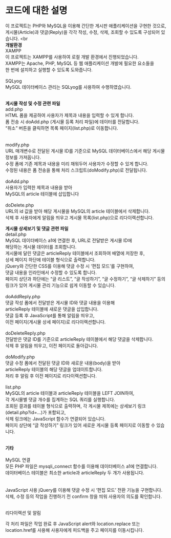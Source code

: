 # 코드에 대한 설명
이 프로젝트는 PHP와 MySQL을 이용해 간단한 게시판 애플리케이션을 구현한 것으로,<br> 
게시물(Article)과 댓글(Reply)을 각각 작성, 수정, 삭제, 조회할 수 있도록 구성되어 있습니다.
<br<br>
**개발환경**
<br>
XAMPP<br>
이 프로젝트는 XAMPP를 사용하여 로컬 개발 환경에서 진행되었습니다.<br>
XAMPP는 Apache, PHP, MySQL 등 웹 애플리케이션 개발에 필요한 요소들을 <br>
한 번에 설치하고 실행할 수 있도록 도와줍니다.<br>
<br>
SQLyog<br>
MySQL 데이터베이스 관리는 SQLyog를 사용하여 수행하였습니다.<br><br>

**게시물 작성 및 수정 관련 파일**<br>
add.php<br>
HTML 폼을 제공하여 사용자가 제목과 내용을 입력할 수 있게 합니다.<br>
폼 전송 시 doAdd.php (게시물 등록 처리 파일)에 데이터를 전달합니다.<br>
“취소” 버튼을 클릭하면 목록 페이지(list.php)로 이동합니다.<br>
<br>
<br>
modify.php<br>
URL 매개변수로 전달된 게시물 ID를 기준으로 MySQL 데이터베이스에서 해당 게시물 정보를 가져옵니다.<br>
수정 폼에 기존 제목과 내용을 미리 채워두어 사용자가 수정할 수 있게 합니다.<br>
수정된 내용은 폼 전송을 통해 처리 스크립트(doModify.php)로 전달됩니다.<br>
<br>
doAdd.php<br>
사용자가 입력한 제목과 내용을 받아 <br>
MySQL의 article 테이블에 삽입합니다<br>
<br>
doDelete.php<br>
URL의 id 값을 받아 해당 게시물을 MySQL의 article 테이블에서 삭제합니다.<br>
삭제 후 사용자에게 알림을 띄우고 게시물 목록(list.php)으로 리다이렉션합니다.<br>

**게시물 상세보기 및 댓글 관련 파일**<br>
detail.php<br>
MySQL 데이터베이스 a1에 연결한 후, URL로 전달받은 게시물 ID에 <br>
해당하는 게시물 데이터를 조회합니다.<br>
게시물에 달린 댓글은 articleReply 테이블에서 조회하여 배열에 저장한 후, <br>
상세 페이지 하단에 테이블 형식으로 출력합니다.<br>
jQuery와 간단한 CSS를 이용해 댓글 수정 시 ‘편집 모드’를 구현하여, <br>
댓글 내용을 인라인에서 수정할 수 있도록 합니다.<br>
페이지 상단과 하단에는 “글 리스트”, “글 작성하기”, “글 수정하기”, “글 삭제하기” 등의 <br>
링크가 있어 게시물 관리 기능으로 쉽게 이동할 수 있습니다.<br>
<br>
doAddReply.php
<br>
댓글 작성 폼에서 전달받은 게시물 ID와 댓글 내용을 이용해 <br>
articleReply 테이블에 새로운 댓글을 삽입합니다.<br>
댓글 등록 후 JavaScript를 통해 알림을 띄우고, <br>
이전 페이지(게시물 상세 페이지)로 리다이렉션합니다.<br>
<br>
doDeleteReply.php<br>
전달받은 댓글 ID를 기준으로 articleReply 테이블에서 해당 댓글을 삭제합니다.<br>
삭제 후 알림을 띄우고, 이전 페이지로 돌아갑니다.<br>
<br>
doModify.php<br>
댓글 수정 폼에서 전달된 댓글 ID와 새로운 내용(body)을 받아 <br>
articleReply 테이블의 해당 댓글을 업데이트합니다.<br>
처리 후 알림 후 이전 페이지로 리다이렉션합니다.<br>
<br>
list.php<br>
MySQL의 article 테이블과 articleReply 테이블을 LEFT JOIN하여, <br>
각 게시물별 댓글 개수를 집계하는 SQL 쿼리를 실행합니다.<br>
조회된 결과를 테이블 형식으로 출력하며, 각 게시물 제목에는 상세보기 링크(detail.php?id=...)가 포함되고,<br> 
삭제 링크에는 JavaScript 함수가 연결되어 있습니다.<br>
페이지 상단에 “글 작성하기” 링크가 있어 새로운 게시물 등록 페이지로 이동할 수 있습니다.<br>
<br>

**기타**<br><br>
MySQL 연결
<br>
모든 PHP 파일은 mysqli_connect 함수를 이용해 데이터베이스 a1에 연결합니다.<br>
데이터베이스 테이블은 최소한 article과 articleReply 두 개가 사용됩니다.<br>
<br>
<br>
JavaScript 사용
jQuery를 이용해 댓글 수정 시 ‘편집 모드’ 전환 기능을 구현합니다.<br>
삭제, 수정 등의 작업을 진행하기 전 confirm 창을 띄워 사용자의 의도를 확인합니다.<br>
<br>

리다이렉션 및 알림<br>

각 처리 파일은 작업 완료 후 JavaScript alert와 location.replace 또는 <br>
location.href를 사용해 사용자에게 피드백을 주고 페이지를 이동시킵니다.<br>
